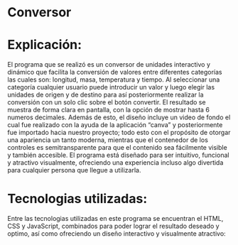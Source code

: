 # Conversor

# Explicación:
El programa que se realizó es un conversor de unidades interactivo y dinámico que facilita la conversión de valores entre diferentes categorías las cuales son: longitud, masa, temperatura y tiempo. Al seleccionar una categoría cualquier usuario puede introducir un valor y luego elegir las unidades de origen y de destino para así posteriormente realizar la conversión con un solo clic sobre el botón convertir. El resultado se muestra de forma clara en pantalla, con la opción de mostrar hasta 6 numeros decimales. Además de esto, el diseño incluye un video de fondo el cual fue realizado con la ayuda de la aplicación “canva” y posteriormente fue importado hacia nuestro proyecto; todo esto con el propósito de otorgar una apariencia un tanto moderna, mientras que el contenedor de los controles es semitransparente para que el contenido sea fácilmente visible y también accesible. El programa está diseñado para ser intuitivo, funcional y atractivo visualmente, ofreciendo una experiencia incluso algo divertida para cualquier persona que llegue a utilizarla.

# Tecnologias utilizadas:
Entre las tecnologias utilizadas en este programa se encuentran el HTML, CSS y JavaScript, combinados para poder lograr el resultado deseado y optimo, así como ofreciendo un diseño interactivo y visualmente atractivo:
